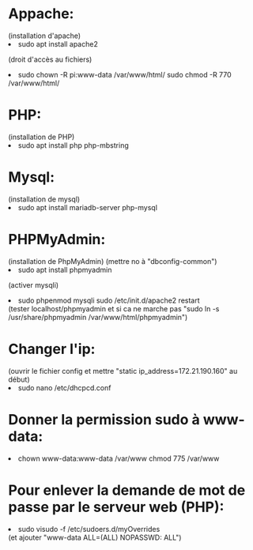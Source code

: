 <h1>Appache:</h1>
(installation d'apache)
<li>
  sudo apt install apache2
</li>

(droit d'accès au fichiers)
<li>
  sudo chown -R pi:www-data /var/www/html/
  sudo chmod -R 770 /var/www/html/
</li>

<h1>PHP:</h1>
(installation de PHP)
<li>
  sudo apt install php php-mbstring
</li>
  
<h1>Mysql:</h1>
(installation de mysql)
<li>
  sudo apt install mariadb-server php-mysql
</li>

<h1>PHPMyAdmin:</h1>
(installation de PhpMyAdmin)
(mettre no à "dbconfig-common")
<li>
  sudo apt install phpmyadmin
</li>

(activer mysqli)
<li>
  sudo phpenmod mysqli
  sudo /etc/init.d/apache2 restart
</li>
(tester localhost/phpmyadmin et si ca ne marche pas "sudo ln -s /usr/share/phpmyadmin /var/www/html/phpmyadmin")
 
<h1>Changer l'ip:</h1>
(ouvrir le fichier config et mettre "static ip_address=172.21.190.160" au début)
<li>
  sudo nano /etc/dhcpcd.conf
</li>
 
<h1>Donner la permission sudo à www-data:</h1>
<li>
  chown www-data:www-data /var/www
  chmod 775 /var/www
</li>
 
<h1>Pour enlever la demande de mot de passe par le serveur web (PHP):</h1>
<li>
  sudo visudo -f /etc/sudoers.d/myOverrides
</li>
(et ajouter "www-data ALL=(ALL) NOPASSWD: ALL")
